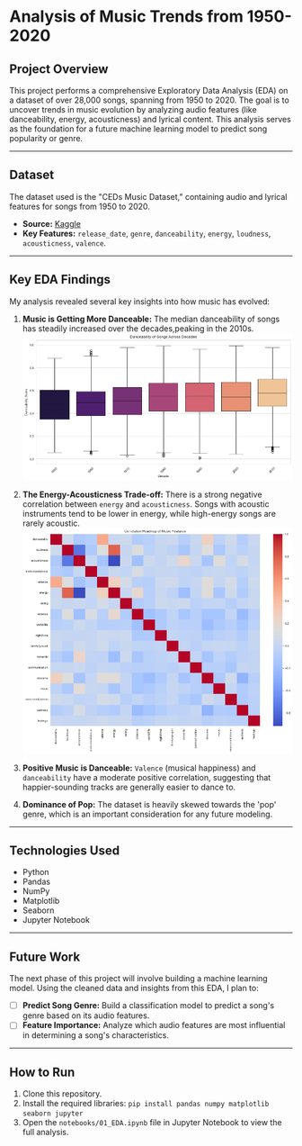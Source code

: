 # Analysis of Music Trends from 1950-2020

## Project Overview

This project performs a comprehensive Exploratory Data Analysis (EDA) on a dataset of over 28,000 songs, spanning from 1950 to 2020. The goal is to uncover trends in music evolution by analyzing audio features (like danceability, energy, acousticness) and lyrical content. This analysis serves as the foundation for a future machine learning model to predict song popularity or genre.

---

## Dataset

The dataset used is the "CEDs Music Dataset," containing audio and lyrical features for songs from 1950 to 2020.

* **Source:** [Kaggle](https://www.kaggle.com/datasets/saurabhshahane/music-dataset-1950-to-2019/data)
* **Key Features:** `release_date`, `genre`, `danceability`, `energy`, `loudness`, `acousticness`, `valence`.

---

## Key EDA Findings

My analysis revealed several key insights into how music has evolved:

1.  **Music is Getting More Danceable:** The median danceability of songs has steadily increased over the decades,peaking in the 2010s.
    *<img src="images/boxplot_danceability_by_decade.png" width="600"/>*

2.  **The Energy-Acousticness Trade-off:** There is a strong negative correlation between `energy` and `acousticness`. Songs with acoustic instruments tend to be lower in energy, while high-energy songs are rarely acoustic.
    *<img src="images/heatmap_feature_correlation.png" width="600"/>*

3.  **Positive Music is Danceable:** `Valence` (musical happiness) and `danceability` have a moderate positive correlation, suggesting that happier-sounding tracks are generally easier to dance to.

4.  **Dominance of Pop:** The dataset is heavily skewed towards the 'pop' genre, which is an important consideration for any future modeling.

---

## Technologies Used

* Python
* Pandas
* NumPy
* Matplotlib
* Seaborn
* Jupyter Notebook

---

## Future Work

The next phase of this project will involve building a machine learning model. Using the cleaned data and insights from this EDA, I plan to:

-   [ ] **Predict Song Genre:** Build a classification model to predict a song's genre based on its audio features.
-   [ ] **Feature Importance:** Analyze which audio features are most influential in determining a song's characteristics.

---

## How to Run

1.  Clone this repository.
2.  Install the required libraries: `pip install pandas numpy matplotlib seaborn jupyter`
3.  Open the `notebooks/01_EDA.ipynb` file in Jupyter Notebook to view the full analysis.

